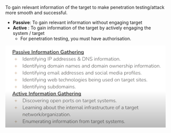 To gain relevant information of the target to make penetration testing/attack more smooth and successful.

- **Passive**: To gain relevant information without engaging target
- **Active** : To gain information of the target by actively engaging the system / target
	- For penetration testing, you must have authorisation.

![](../../../Attachments/Pasted%20image%2020240810092054.png)